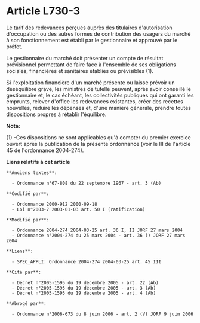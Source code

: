 # Article L730-3

Le tarif des redevances perçues auprès des titulaires d'autorisation d'occupation ou des autres formes de contribution des
usagers du marché à son fonctionnement est établi par le gestionnaire et approuvé par le préfet.

Le gestionnaire du marché doit présenter un compte de résultat prévisionnel permettant de faire face à l'ensemble de ses
obligations sociales, financières et sanitaires établies ou prévisibles (1).

Si l'exploitation financière d'un marché présente ou laisse prévoir un déséquilibre grave, les ministres de tutelle peuvent,
après avoir conseillé le gestionnaire et, le cas échéant, les collectivités publiques qui ont garanti les emprunts, relever
d'office les redevances existantes, créer des recettes nouvelles, réduire les dépenses et, d'une manière générale, prendre
toutes dispositions propres à rétablir l'équilibre.

**Nota:**

(1) -Ces dispositions ne sont applicables qu'à compter du premier exercice ouvert après la publication de la présente
ordonnance (voir le III de l'article 45 de l'ordonnance 2004-274).

**Liens relatifs à cet article**

	**Anciens textes**:

	  - Ordonnance n°67-808 du 22 septembre 1967 - art. 3 (Ab)

	**Codifié par**:

	  - Ordonnance 2000-912 2000-09-18
	  - Loi n°2003-7 2003-01-03 art. 50 I (ratification)

	**Modifié par**:

	  - Ordonnance 2004-274 2004-03-25 art. 36 I, II JORF 27 mars 2004
	  - Ordonnance n°2004-274 du 25 mars 2004 - art. 36 () JORF 27 mars 2004

	**Liens**:

	  - SPEC_APPLI: Ordonnance 2004-274 2004-03-25 art. 45 III

	**Cité par**:

	  - Décret n°2005-1595 du 19 décembre 2005 - art. 22 (Ab)
	  - Décret n°2005-1595 du 19 décembre 2005 - art. 3 (Ab)
	  - Décret n°2005-1595 du 19 décembre 2005 - art. 4 (Ab)

	**Abrogé par**:

	  - Ordonnance n°2006-673 du 8 juin 2006 - art. 2 (V) JORF 9 juin 2006
